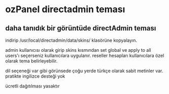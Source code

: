 # ozPanel directadmin teması
## daha tanıdık bir görüntüde directAdmin teması

indirip /usr/local/directadmin/data/skins/ klasörüne kopyalayın. 

admin kullanıcısı olarak girip skins kısmından set global ve apply to all users'ı seçerseniz kullanıcılara uygulanır. 
reseller hesapları kullanıcılara özel olarak tema belirleyebilir. 

dil seçeneği var gibi görünsede çoğu yerde türkçe olarak sabit metinler var. pratikte ingilizce desteği yok

ücretli dağıtılması yasaktır
